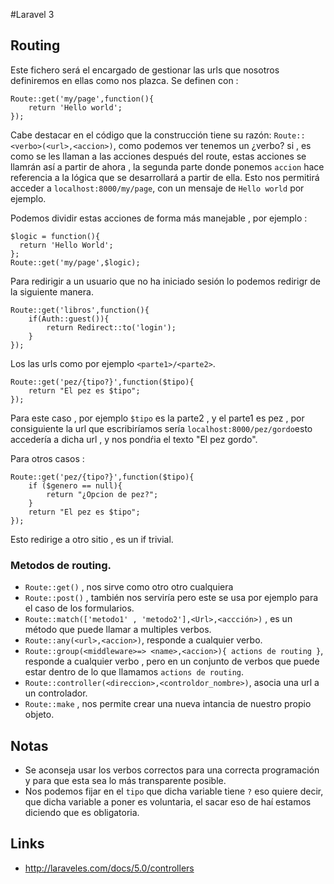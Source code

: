 #Laravel 3
## Routing
Este fichero será el encargado de gestionar las urls que nosotros
definiremos en ellas como nos plazca.
Se definen con :
````
Route::get('my/page',function(){
    return 'Hello world';
});
````
Cabe destacar en el código que la construcción tiene su razón:
`Route::<verbo>(<url>,<accion>)`, como podemos ver tenemos un ¿verbo? si , es como se les llaman a las acciones después del route, estas acciones se llamrán así a partir de ahora , la segunda parte donde ponemos `accion` hace referencia a la lógica que se desarrollará a partir de ella.
Esto nos permitirá acceder a `localhost:8000/my/page`, con un mensaje de `Hello world` por ejemplo.

Podemos dividir estas acciones de forma más manejable , por ejemplo :
````
$logic = function(){
  return 'Hello World';
};
Route::get('my/page',$logic);
````
Para redirigir a un usuario que no ha iniciado sesión lo podemos redirigr de la siguiente manera.

````
Route::get('libros',function(){
    if(Auth::guest()){
        return Redirect::to('login');
    }
});
````
Los las urls como por ejemplo `<parte1>/<parte2>`.

````
Route::get('pez/{tipo?}',function($tipo){
    return "El pez es $tipo";
});
````
Para este caso , por ejemplo `$tipo` es la parte2 , y el parte1 es pez , 
por consiguiente la url que escribiríamos sería `localhost:8000/pez/gordo`esto accedería 
a dicha url , y nos pondŕia el texto "El pez gordo".

Para otros casos : 

````
Route::get('pez/{tipo?}',function($tipo){
    if ($genero == null){
        return "¿Opcion de pez?";
    }
    return "El pez es $tipo";
});
````
Esto redirige a otro sitio , es un if trivial.

### Metodos de routing.
* `Route::get()` , nos sirve como otro otro cualquiera
* `Route::post()` , también nos serviría pero este se usa por ejemplo para el caso de los formularios.
* `Route::match(['metodo1' , 'metodo2'],<Url>,<accción>)` , es un método que puede llamar a multiples verbos.
* `Route::any(<url>,<accion>)`, responde a cualquier verbo. 
* `Route::group(<middleware>=> <name>,<accion>){ actions de routing }`, responde a cualquier verbo , pero en un conjunto de verbos que puede estar dentro de lo que llamamos `actions de routing`. 
* `Route::controller(<direccion>,<controldor_nombre>)`, asocia una url a un controlador.
* `Route::make` , nos permite crear una nueva intancia de nuestro propio objeto.



## Notas
* Se aconseja usar los verbos correctos para una correcta programación y para que esta sea lo más transparente posible.
* Nos podemos fijar en el `tipo` que dicha variable tiene `?` eso quiere decir,  que dicha variable a poner es voluntaria,
el sacar eso de haí estamos diciendo que es obligatoria.

## Links

* http://laraveles.com/docs/5.0/controllers















